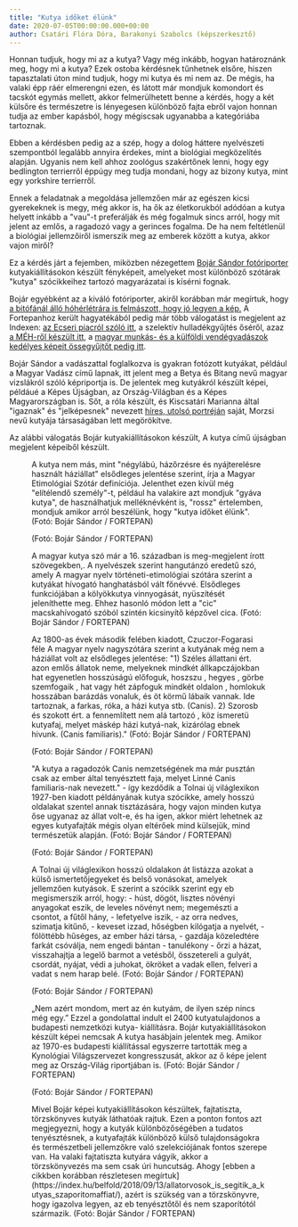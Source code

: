 ```yaml
---
title: "Kutya időket élünk"
date: 2020-07-05T00:00:00.000+00:00
author: Csatári Flóra Dóra, Barakonyi Szabolcs (képszerkesztő)
---
```


Honnan tudjuk, hogy mi az a kutya? Vagy még inkább, hogyan határoznánk meg, hogy mi a kutya? Ezek ostoba kérdésnek tűnhetnek elsőre, hiszen tapasztalati úton mind tudjuk, hogy mi kutya és mi nem az. De mégis, ha valaki épp ráér elmerengni ezen, és látott már mondjuk komondort és tacskót egymás mellett, akkor felmerülhetett benne a kérdés, hogy a két külsőre és természetre is lényegesen különböző fajta ebről vajon honnan tudja az ember kapásból, hogy mégiscsak ugyanabba a kategóriába tartoznak.

Ebben a kérdésben pedig az a szép, hogy a dolog háttere nyelvészeti szempontból legalább annyira érdekes, mint a biológiai megközelítés alapján. Ugyanis nem kell ahhoz zoológus szakértőnek lenni, hogy egy bedlington terrierről éppúgy meg tudja mondani, hogy az bizony kutya, mint egy yorkshire terrierről.

Ennek a feladatnak a megoldása jellemzően már az egészen kicsi gyerekeknek is megy, még akkor is, ha ők az életkorukból adódóan a kutya helyett inkább a "vau"-t preferálják és még fogalmuk sincs arról, hogy mit jelent az emlős, a ragadozó vagy a gerinces fogalma. De ha nem feltétlenül a biológiai jellemzőiről ismerszik meg az emberek között a kutya, akkor vajon miről?

Ez a kérdés járt a fejemben, miközben nézegettem [Bojár Sándor fotóriporter](https://index.hu/24ora/?s=boj%C3%A1r+s%C3%A1ndor&tol=1999-01-01&ig=2020-06-26&profil=&rovat=&cimke=boj%C3%A1r+s%C3%A1ndor&word=1&pepe=1) kutyakiállításokon készült fényképeit, amelyeket most különböző szótárak "kutya" szócikkeihez tartozó magyarázatai is kísérni fognak.

Bojár egyébként az a kiváló fotóriporter, akiről korábban már megírtuk, hogy [a bitófánál álló hóhérlétrára is felmászott, hogy jó legyen a kép.](https://index.hu/fortepan/2019/08/10/mindig_ott_kellett_lennie_ahol_a_dolgok_tortentek/) A Fortepanhoz került hagyatékából pedig már több válogatást is megjelent az Indexen: [az Ecseri piacról szóló itt](http://index.hu/fortepan/2019/05/25/morotok_ponyvaregenyek_es_porno_a_hatvanas_evek_ecseri_piacan/), a szelektív hulladékgyűjtés őséről, azaz [a MÉH-ről készült itt](https://index.hu/fortepan/2020/06/20/kuka/), a [magyar munkás- és a külföldi vendégvadászok kedélyes képeit össegyűjtőt pedig itt](https://index.hu/fortepan/2019/08/18/vadaszat_magyarorszagon_kadar_kulfoldiek_kommunizmus/).

Bojár Sándor a vadászattal foglalkozva is gyakran fotózott kutyákat, például a Magyar Vadász című lapnak, itt jelent meg a Betya és Bitang nevű magyar vizslákról szóló képriportja is. De jelentek meg kutyákról készült képei, példáué a Képes Újságban, az Ország-Világban és a Képes Magyarországban is. Sőt, a róla készült, és Kiscsatári Marianna által "igaznak" és "jelképesnek" nevezett [híres, utolsó portréján](http://www.fotomuveszet.net/korabbi_szamok/200012/bojar_sandor_szeged_1914_augusztus_16_%E2%80%93_budapest_2000_januar_31) saját, Morzsi nevű kutyája társaságában lett megörökítve.

Az alábbi válogatás Bojár kutyakiállításokon készült, A kutya című újságban megjelent képeiből készült.

<figure>
<img src="/images/33500820_8cfc583a5101547c8e84ae508deb0bc1_wm.jpg" alt="" />
<figcaption>A kutya nem más, mint "négylábú, házőrzésre és nyájterelésre használt háziállat" elsődleges jelentése szerint, írja a Magyar Etimológiai Szótár definíciója. Jelenthet ezen kívül még "elítélendő személy"-t, például ha valakire azt mondjuk "gyáva kutya", de használhatjuk melléknévként is, "rossz" értelemben, mondjuk amikor arról beszélünk, hogy "kutya időket élünk". (Fotó: Bojár Sándor / FORTEPAN)</figcaption>
</figure>

<figure>
<img src="/images/33500830_96efab75cea46e7bd2e973e9bd591859_wm.jpg" alt="" />
<figcaption>(Fotó: Bojár Sándor / FORTEPAN)</figcaption>
</figure>

<figure>
<img src="/images/33500822_26a4a39c15274d5592a6f247355589f2_wm.jpg" alt="" />
<figcaption>A magyar kutya szó már a 16. században is meg-megjelent írott szövegekben,. A nyelvészek szerint hangutánzó eredetű szó, amely A magyar nyelv történeti-etimológiai szótára szerint a kutyákat hívogató hanghatásból vált főnévvé. Elsődleges funkciójában a kölyökkutya vinnyogását, nyüszítését jeleníthette meg. Ehhez hasonló módon lett a "cic" macskahívogató szóból szintén kicsinyítő képzővel cica. (Fotó: Bojár Sándor / FORTEPAN)</figcaption>
</figure>

<figure>
<img src="/images/33500814_a13520837d603621a54a9d21d1337c63_wm.jpg" alt="" />
<figcaption>Az 1800-as évek második felében kiadott, Czuczor-Fogarasi féle A magyar nyelv nagyszótára szerint a kutyának még nem a háziállat volt az elsődleges jelentése: "1) Széles állattani ért. azon emlős állatok neme, melyeknek mindkét állkapczájokban hat egyenetlen hosszúságú előfoguk, hoszszu , hegyes , görbe szemfogaik , hat vagy hét zápfoguk mindkét oldalon , homlokuk hosszában barázdás vonaluk, és öt körmű lábaik vannak. Ide tartoznak, a farkas, róka, a házi kutya stb. (Canis). 2) Szorosb és szokott ért. a fennemlített nem alá tartozó , köz ismeretü kutyafaj, melyet máskép házi kutyá-nak, kizárólag ebnek hivunk. (Canis familiaris)." (Fotó: Bojár Sándor / FORTEPAN)</figcaption>
</figure>

<figure>
<img src="/images/33500818_cf3d0a4a3d501b13fb1346de1afc8b3f_wm.jpg" alt="" />
<figcaption>(Fotó: Bojár Sándor / FORTEPAN)</figcaption>
</figure>

<figure>
<img src="/images/33500826_eb01a0072146b8aa95df5c4e0554a044_wm.jpg" alt="" />
<figcaption>"A kutya a ragadozók Canis nemzetségének ma már pusztán csak az ember által tenyésztett faja, melyet Linné Canis familiaris-nak nevezett." - így kezdődik a Tolnai új világlexikon 1927-ben kiadott példányának kutya szócikke, amely hosszú oldalakat szentel annak tisztázására, hogy vajon minden kutya őse ugyanaz az állat volt-e, és ha igen, akkor miért lehetnek az egyes kutyafajták mégis olyan eltérőek mind külsejük, mind természetük alapján. (Fotó: Bojár Sándor / FORTEPAN)</figcaption>
</figure>

<figure>
<img src="/images/33500812_d90f8b9c82c1fe0b5313bbd1bb70b692_wm.jpg" alt="" />
<figcaption>(Fotó: Bojár Sándor / FORTEPAN)</figcaption>
</figure>

<figure>
<img src="/images/33500816_e307777c1c34753eadad1970646571c0_wm.jpg" alt="" />
<figcaption>A Tolnai új világlexikon hosszú oldalakon át listázza azokat a külső ismertetőjegyeket és belső vonásokat, amelyek jellemzően kutyások. E szerint a szócikk szerint egy eb megismerszik arról, hogy: - húst, dögöt, lisztes növényi anyagokat eszik, de leveles növényt nem; megemészti a csontot, a fűtől hány, - lefetyelve iszik, - az orra nedves, szimatja kitűnő, - keveset izzad, hőségben kilógatja a nyelvét, - fölöttébb hűséges, az ember házi társa, - gazdája közeledtére farkát csóválja, nem engedi bántan - tanulékony - őrzi a házat, visszahajtja a legelő barmot a vetésből, összetereli a gulyát, csordát, nyájat, védi a juhokat, ökröket a vadak ellen, felveri a vadat s nem harap belé. (Fotó: Bojár Sándor / FORTEPAN)</figcaption>
</figure>

<figure>
<img src="/images/33500808_fb6a18f67e3af6692f9aa4f84f8c9166_wm.jpg" alt="" />
<figcaption>(Fotó: Bojár Sándor / FORTEPAN)</figcaption>
</figure>

<figure>
<img src="/images/33500828_5953a15934a0befec2648038f1c3c68a_wm.jpg" alt="" />
<figcaption>„Nem azért mondom, mert az én kutyám, de ilyen szép nincs még egy.” Ezzel a gondolattal indult el 2400 kutyatulajdonos a budapesti nemzetközi kutya- kiállításra. Bojár kutyakiállításokon készült képei nemcsak A kutya hasábjain jelentek meg. Amikor az 1970-es budapesti kiállítással egyszerre tartották meg a Kynológiai Világszervezet kongresszusát, akkor az ő képe jelent meg az Ország-Világ riportjában is. (Fotó: Bojár Sándor / FORTEPAN)</figcaption>
</figure>

<figure>
<img src="/images/33500824_afbc948259f4e717f554306696d607ac_wm.jpg" alt="" />
<figcaption>(Fotó: Bojár Sándor / FORTEPAN)</figcaption>
</figure>

<figure>
<img src="/images/33500810_42d0d9b2d2fc0b5e26e71fc7d3b9a2dd_wm.jpg" alt="" />
<figcaption>Mivel Bojár képei kutyakiállításokon készültek, fajtatiszta, törzskönyves kutyák láthatóak rajtuk. Ezen a ponton fontos azt megjegyezni, hogy a kutyák különbözőségében a tudatos tenyésztésnek, a kutyafajták különböző külső tulajdonságokra és természetbeli jellemzőkre való szelekciójának fontos szerepe van. Ha valaki fajtatiszta kutyára vágyik, akkor a törzskönyvezés ma sem csak úri huncutság. Ahogy [ebben a cikkben korábban részletesen megírtuk](https://index.hu/belfold/2018/09/13/allatorvosok_is_segitik_a_kutyas_szaporitomaffiat/), azért is szükség van a törzskönyvre, hogy igazolva legyen, az eb tenyésztőtől és nem szaporítótól származik. (Fotó: Bojár Sándor / FORTEPAN)</figcaption>
</figure>
